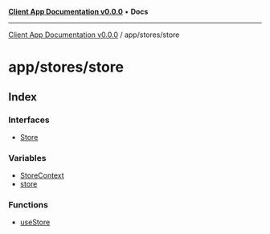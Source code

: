[**Client App Documentation v0.0.0**](../../../README.md) • **Docs**

***

[Client App Documentation v0.0.0](../../../README.md) / app/stores/store

# app/stores/store

## Index

### Interfaces

- [Store](interfaces/Store.md)

### Variables

- [StoreContext](variables/StoreContext.md)
- [store](variables/store.md)

### Functions

- [useStore](functions/useStore.md)
